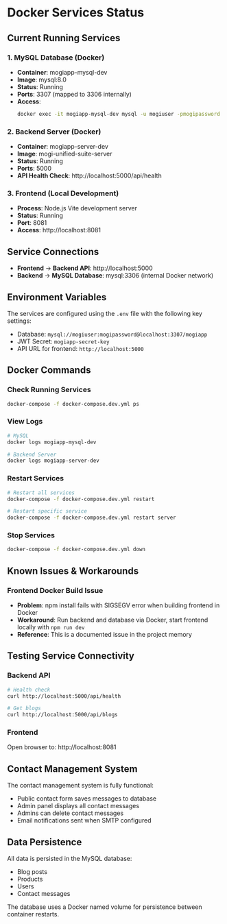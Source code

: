 # Docker Services Status

## Current Running Services

### 1. MySQL Database (Docker)

-   **Container**: mogiapp-mysql-dev
-   **Image**: mysql:8.0
-   **Status**: Running
-   **Ports**: 3307 (mapped to 3306 internally)
-   **Access**:
    ```bash
    docker exec -it mogiapp-mysql-dev mysql -u mogiuser -pmogipassword mogiapp
    ```

### 2. Backend Server (Docker)

-   **Container**: mogiapp-server-dev
-   **Image**: mogi-unified-suite-server
-   **Status**: Running
-   **Ports**: 5000
-   **API Health Check**: http://localhost:5000/api/health

### 3. Frontend (Local Development)

-   **Process**: Node.js Vite development server
-   **Status**: Running
-   **Port**: 8081
-   **Access**: http://localhost:8081

## Service Connections

-   **Frontend** → **Backend API**: http://localhost:5000
-   **Backend** → **MySQL Database**: mysql:3306 (internal Docker network)

## Environment Variables

The services are configured using the `.env` file with the following key settings:

-   Database: `mysql://mogiuser:mogipassword@localhost:3307/mogiapp`
-   JWT Secret: `mogiapp-secret-key`
-   API URL for frontend: `http://localhost:5000`

## Docker Commands

### Check Running Services

```bash
docker-compose -f docker-compose.dev.yml ps
```

### View Logs

```bash
# MySQL
docker logs mogiapp-mysql-dev

# Backend Server
docker logs mogiapp-server-dev
```

### Restart Services

```bash
# Restart all services
docker-compose -f docker-compose.dev.yml restart

# Restart specific service
docker-compose -f docker-compose.dev.yml restart server
```

### Stop Services

```bash
docker-compose -f docker-compose.dev.yml down
```

## Known Issues & Workarounds

### Frontend Docker Build Issue

-   **Problem**: npm install fails with SIGSEGV error when building frontend in Docker
-   **Workaround**: Run backend and database via Docker, start frontend locally with `npm run dev`
-   **Reference**: This is a documented issue in the project memory

## Testing Service Connectivity

### Backend API

```bash
# Health check
curl http://localhost:5000/api/health

# Get blogs
curl http://localhost:5000/api/blogs
```

### Frontend

Open browser to: http://localhost:8081

## Contact Management System

The contact management system is fully functional:

-   Public contact form saves messages to database
-   Admin panel displays all contact messages
-   Admins can delete contact messages
-   Email notifications sent when SMTP configured

## Data Persistence

All data is persisted in the MySQL database:

-   Blog posts
-   Products
-   Users
-   Contact messages

The database uses a Docker named volume for persistence between container restarts.
